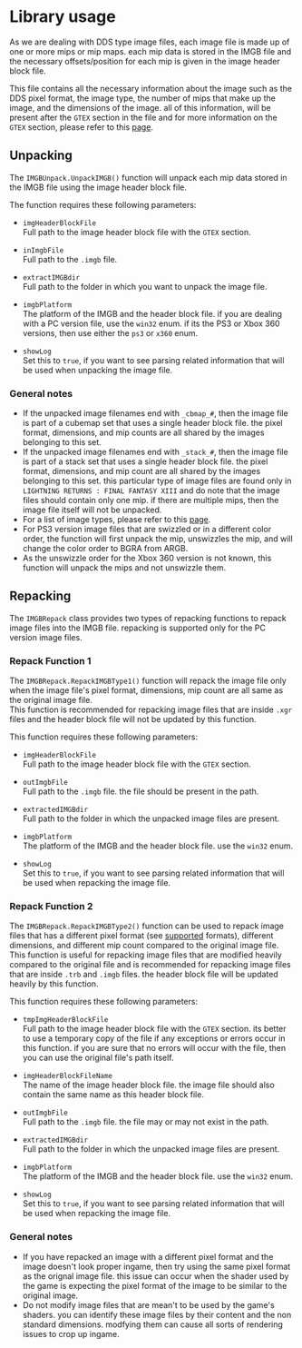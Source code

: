 # Library usage

As we are dealing with DDS type image files, each image file is made up of one or more mips or mip maps. each mip data is stored in the IMGB file and the necessary offsets/position for each mip is given in the image header block file.

This file contains all the necessary information about the image such as the DDS pixel format, the image type, the number of mips that make up the image, and the dimensions of the image. all of this information, will be present after the `GTEX` section in the file and for more information on the `GTEX` section, please refer to this [page](https://github.com/LR-Research-Team/Datalog/wiki/TRB#gtex).

## Unpacking
The `IMGBUnpack.UnpackIMGB()` function will unpack each mip data stored in the IMGB file using the image header block file. 

The function requires these following parameters:
- `imgHeaderBlockFile`
<br>Full path to the image header block file with the `GTEX` section.

- `inImgbFile`
<br>Full path to the `.imgb` file.

- `extractIMGBdir`
<br>Full path to the folder in which you want to unpack the image file.

- `imgbPlatform`
<br>The platform of the IMGB and the header block file. if you are dealing with a PC version file, use the `win32` enum. if its the PS3 or Xbox 360 versions, then use either the `ps3` or `x360` enum.

- `showLog`
<br>Set this to `true`, if you want to see parsing related information that will be used when unpacking the image file. 

### General notes
- If the unpacked image filenames end with `_cbmap_#`, then the image file is part of a cubemap set that uses a single header block file. the pixel format, dimensions, and mip counts are all shared by the images belonging to this set.
- If the unpacked image filenames end with `_stack_#`, then the image file is part of a stack set that uses a single header block file. the pixel format, dimensions, and mip count are all shared by the images belonging to this set. this particular type of image files are found only in `LIGHTNING RETURNS : FINAL FANTASY XIII` and do note that the image files should contain only one mip. if there are multiple mips, then the image file itself will not be unpacked.
- For a list of image types, please refer to this [page](https://github.com/LR-Research-Team/Datalog/wiki/TRB#texture-type).
- For PS3 version image files that are swizzled or in a different color order, the function will first unpack the mip, unswizzles the mip, and will change the color order to BGRA from ARGB.
- As the unswizzle order for the Xbox 360 version is not known, this function will unpack the mips and not unswizzle them.

## Repacking
The `IMGBRepack` class provides two types of repacking functions to repack image files into the IMGB file. repacking is supported only for the PC version image files.

### Repack Function 1
The `IMGBRepack.RepackIMGBType1()` function will repack the image file only when the image file's pixel format, dimensions, mip count are all same as the original image file.<br>This function is recommended for repacking image files that are inside `.xgr` files and the header block file will not be updated by this function.

This function requires these following parameters:
- `imgHeaderBlockFile`
<br>Full path to the image header block file with the `GTEX` section.

- `outImgbFile`
<br> Full path to the `.imgb` file. the file should be present in the path.

- `extractedIMGBdir`
<br>Full path to the folder in which the unpacked image files are present.

- `imgbPlatform`
<br>The platform of the IMGB and the header block file. use the `win32` enum.

- `showLog`
<br>Set this to `true`, if you want to see parsing related information that will be used when repacking the image file.

### Repack Function 2
The `IMGBRepack.RepackIMGBType2()` function can be used to repack image files that has a different pixel format (see [supported](https://github.com/LR-Research-Team/Datalog/wiki/TRB#texture-format) formats), different dimensions, and different mip count compared to the original image file.<br>This function is useful for repacking image files that are modified heavily compared to the original file and is recommended for repacking image files that are inside `.trb` and `.imgb` files. the header block file will be updated heavily by this function.

This function requires these following parameters:
- `tmpImgHeaderBlockFile`
<br>Full path to the image header block file with the `GTEX` section. its better to use a temporary copy of the file if any exceptions or errors occur in this function. if you are sure that no errors will occur with the file, then you can use the original file's path itself.

- `imgHeaderBlockFileName`
<br>The name of the image header block file. the image file should also contain the same name as this header block file.

- `outImgbFile`
<br>Full path to the `.imgb` file. the file may or may not exist in the path.

- `extractedIMGBdir`
<br>Full path to the folder in which the unpacked image files are present.

- `imgbPlatform`
<br>The platform of the IMGB and the header block file. use the `win32` enum.

- `showLog`
<br>Set this to `true`, if you want to see parsing related information that will be used when repacking the image file.

### General notes
- If you have repacked an image with a different pixel format and the image doesn't look proper ingame, then try using the same pixel format as the orignal image file. this issue can occur when the shader used by the game is expecting the pixel format of the image to be similar to the original image.
- Do not modify image files that are mean't to be used by the game's shaders. you can identify these image files by their content and the non standard dimensions. modfying them can cause all sorts of rendering issues to crop up ingame. 
